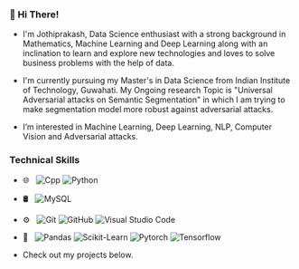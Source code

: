 ### 👋 Hi There!

- I'm Jothiprakash, Data Science enthusiast with a strong background in Mathematics, Machine Learning and Deep Learning along with an inclination to learn and explore new technologies and loves to solve business problems with the help of data.

- I'm currently pursuing my Master's in Data Science from Indian Institute of Technology, Guwahati. My Ongoing research Topic is "Universal Adversarial attacks on Semantic Segmentation" in which I am trying to make segmentation model more robust against adversarial attacks.

- I’m interested in Machine Learning, Deep Learning, NLP, Computer Vision and Adversarial attacks. 

### Technical Skills
- 🌐 &nbsp; 
  ![Cpp](https://img.shields.io/badge/-cpp-333333?style=flat&logo=cplusplus&logoColor=blue)
  ![Python](https://img.shields.io/badge/-python-333333?style=flat&logo=python)
 
- 🛢 &nbsp;
  ![MySQL](https://img.shields.io/badge/-MySQL-333333?style=flat&logo=mysql)

- ⚙️ &nbsp;
  ![Git](https://img.shields.io/badge/-Git-333333?style=flat&logo=git)
  ![GitHub](https://img.shields.io/badge/-GitHub-333333?style=flat&logo=github)
  ![Visual Studio Code](https://img.shields.io/badge/-Visual%20Studio%20Code-333333?style=flat&logo=visual-studio-code&logoColor=007ACC)

- 🔧 &nbsp;
  ![Pandas](https://img.shields.io/badge/-Panda-333333?style=flat&logo=Pandas)
  ![Scikit-Learn](https://img.shields.io/badge/-Scikit--Learn-333333?style=flat&logo=Scikit-Learn)
  ![Pytorch](https://img.shields.io/badge/-PyTorch-333333?style=flat&logo=Pytorch)
  ![Tensorflow](https://img.shields.io/badge/-Tensorflow-333333?style=flat&logo=Tensorflow)

- Check out my projects below.
<!-- 
 ...
- 🌱 I’m currently learning ...
- 💞️ I’m looking to collaborate on ...
- 📫 How to reach me ...
 -->
<!---
jothiprakashK/jothiprakashK is a ✨ special ✨ repository because its `README.md` (this file) appears on your GitHub profile.
You can click the Preview link to take a look at your changes.
--->
